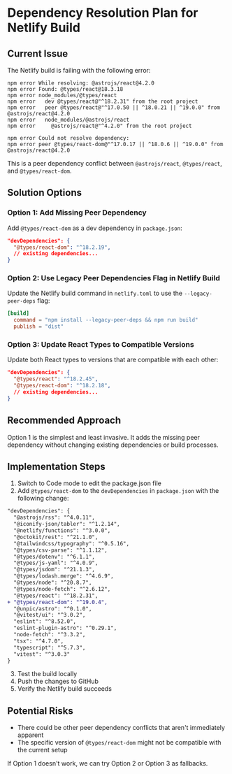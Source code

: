 # Dependency Resolution Plan for Netlify Build

## Current Issue

The Netlify build is failing with the following error:

```
npm error While resolving: @astrojs/react@4.2.0
npm error Found: @types/react@18.3.18
npm error node_modules/@types/react
npm error   dev @types/react@"^18.2.31" from the root project
npm error   peer @types/react@"^17.0.50 || ^18.0.21 || ^19.0.0" from @astrojs/react@4.2.0
npm error   node_modules/@astrojs/react
npm error     @astrojs/react@"^4.2.0" from the root project

npm error Could not resolve dependency:
npm error peer @types/react-dom@"^17.0.17 || ^18.0.6 || ^19.0.0" from @astrojs/react@4.2.0
```

This is a peer dependency conflict between `@astrojs/react`, `@types/react`, and `@types/react-dom`.

## Solution Options

### Option 1: Add Missing Peer Dependency

Add `@types/react-dom` as a dev dependency in `package.json`:

```json
"devDependencies": {
  "@types/react-dom": "^18.2.19",
  // existing dependencies...
}
```

### Option 2: Use Legacy Peer Dependencies Flag in Netlify Build

Update the Netlify build command in `netlify.toml` to use the `--legacy-peer-deps` flag:

```toml
[build]
  command = "npm install --legacy-peer-deps && npm run build"
  publish = "dist"
```

### Option 3: Update React Types to Compatible Versions

Update both React types to versions that are compatible with each other:

```json
"devDependencies": {
  "@types/react": "^18.2.45",
  "@types/react-dom": "^18.2.18",
  // existing dependencies...
}
```

## Recommended Approach

Option 1 is the simplest and least invasive. It adds the missing peer dependency without changing existing dependencies or build processes.

## Implementation Steps

1. Switch to Code mode to edit the package.json file
2. Add `@types/react-dom` to the `devDependencies` in `package.json` with the following change:

```diff
"devDependencies": {
  "@astrojs/rss": "^4.0.11",
  "@iconify-json/tabler": "^1.2.14",
  "@netlify/functions": "^3.0.0",
  "@octokit/rest": "^21.1.0",
  "@tailwindcss/typography": "^0.5.16",
  "@types/csv-parse": "^1.1.12",
  "@types/dotenv": "^6.1.1",
  "@types/js-yaml": "^4.0.9",
  "@types/jsdom": "^21.1.3",
  "@types/lodash.merge": "^4.6.9",
  "@types/node": "^20.8.7",
  "@types/node-fetch": "^2.6.12",
  "@types/react": "^18.2.31",
+ "@types/react-dom": "^19.0.4",
  "@unpic/astro": "^0.1.0",
  "@vitest/ui": "^3.0.2",
  "eslint": "^8.52.0",
  "eslint-plugin-astro": "^0.29.1",
  "node-fetch": "^3.3.2",
  "tsx": "^4.7.0",
  "typescript": "^5.7.3",
  "vitest": "^3.0.3"
}
```

3. Test the build locally
4. Push the changes to GitHub
5. Verify the Netlify build succeeds

## Potential Risks

- There could be other peer dependency conflicts that aren't immediately apparent
- The specific version of `@types/react-dom` might not be compatible with the current setup

If Option 1 doesn't work, we can try Option 2 or Option 3 as fallbacks.